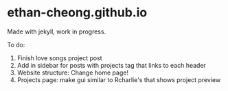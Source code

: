 # ethan-cheong.github.io

Made with jekyll, work in progress.

To do:
1. Finish love songs project post
2. Add in sidebar for posts with projects tag that links to each header
3. Website structure: Change home page!
4. Projects page: make gui similar to Rcharlie's that shows project preview 
